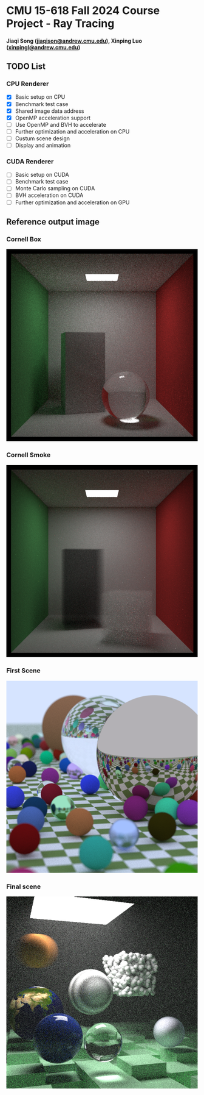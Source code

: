 # CMU 15-618 Fall 2024 Course Project - Ray Tracing

#### Jiaqi Song (<jiaqison@andrew.cmu.edu>), Xinping Luo (<xinpingl@andrew.cmu.edu>)

## TODO List

### CPU Renderer

- [x] Basic setup on CPU
- [x] Benchmark test case
- [x] Shared image data address
- [x] OpenMP acceleration support
- [ ] Use OpenMP and BVH to accelerate
- [ ] Further optimization and acceleration on CPU
- [ ] Custum scene design
- [ ] Display and animation

### CUDA Renderer

- [ ] Basic setup on CUDA 
- [ ] Benchmark test case
- [ ] Monte Carlo sampling on CUDA 
- [ ] BVH acceleration on CUDA 
- [ ] Further optimization and acceleration on GPU

## Reference output image

### Cornell Box
![image](./images/cornell_box.png)

### Cornell Smoke
![image](./images/cornell_smoke.png)

### First Scene
![image](./images/first_scene.png)

### Final scene
![image](./images/final_scene.png)
